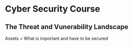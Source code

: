 # Cyber Security Course
## The Threat and Vunerability Landscape
Assets = What is important and have to be secured
